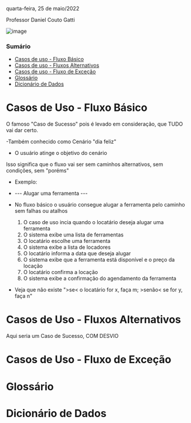 quarta-feira, 25 de maio/2022

Professor Daniel Couto Gatti

![image](https://user-images.githubusercontent.com/87860884/170375842-e59a569e-cead-4e20-a527-b79e8a9fb643.png)

### Sumário

- [Casos de uso - Fluxo Básico](#casos-de-uso---fluxo-básico)
- [Casos de uso - Fluxos Alternativos](#casos-de-uso---fluxos-alternativos) 
- [Casos de uso - Fluxo de Exceção](#casos-de-uso---fluxo-de-exceção) 
- [Glossário](#glossário)
- [Dicionário de Dados](#dicionário-de-dados)



# Casos de Uso - Fluxo Básico
O famoso "Caso de Sucesso" pois é levado em consideração, que TUDO vai dar certo.

-Também conhecido como Cenário "dia feliz"
- O usuário atinge o objetivo do cenário

Isso significa que o fluxo vai ser sem caminhos alternativos, sem condições, sem "poréms"

- Exemplo:
- --- Alugar uma ferramenta ---
- No fluxo básico o usuário consegue alugar a ferramenta pelo caminho sem falhas ou atalhos
	1. O caso de uso incia quando o locatário deseja alugar uma ferramenta
	2. O sistema exibe uma lista de ferramentas
	3. O locatário escolhe uma ferramenta
	4. O sistema exibe a lista de locadores
	5. O locatário informa a data que deseja alugar
	6. O sistema exibe que a ferramenta está disponível e o preço da locação
	7. O locatário confirma a locação
	8. O sistema exibe a confirmação do agendamento da ferramenta 

- Veja que não existe ">se< o locatário for x, faça m; >senão< se for y, faça n"



# Casos de Uso - Fluxos Alternativos
Aqui seria um Caso de Sucesso, COM DESVIO



# Casos de Uso - Fluxo de Exceção




# Glossário




# Dicionário de Dados

